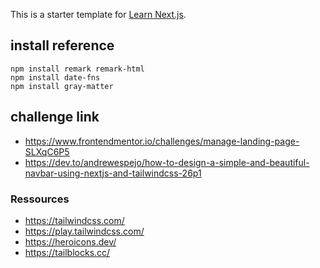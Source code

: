 This is a starter template for [Learn Next.js](https://nextjs.org/learn).
## install reference
```shell
npm install remark remark-html
npm install date-fns
npm install gray-matter

```
## challenge link
- https://www.frontendmentor.io/challenges/manage-landing-page-SLXqC6P5
- https://dev.to/andrewespejo/how-to-design-a-simple-and-beautiful-navbar-using-nextjs-and-tailwindcss-26p1

### Ressources
- https://tailwindcss.com/
- https://play.tailwindcss.com/
- https://heroicons.dev/
- https://tailblocks.cc/